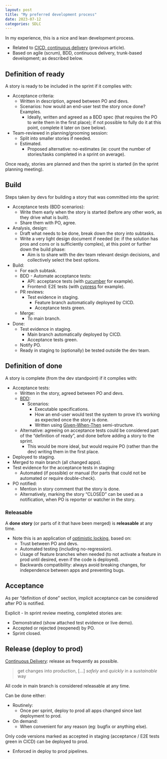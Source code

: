 ```yaml
---
layout: post
title: "My preferred development process"
date: 2023-07-12
categories: SDLC
---
```


In my experience, this is a nice and lean development process.

- Related to [CICD, continuous delivery](./2023-06-30-cicd.md) (previous article).
- Based on agile (scrum), BDD, continuous delivery, trunk-based development; as described below.

## Definition of ready

A story is ready to be included in the sprint if it complies with:

- Acceptance criteria:
  - Written in description, agreed between PO and devs.
  - Scenarios: how would an end-user test the story once done? Examples.
    - Ideally, written and agreed as a BDD spec (that requires the PO to write them in the first place); if not possible to fully do it at this point, complete it later on (see below).
- Team-reviewed in planning/grooming session:
  - Split into smaller stories if needed.
  - Estimated.
    - Proposed alternative: no-estimates (ie: count the number of stories/tasks completed in a sprint on average).

Once ready, stories are planned and then the sprint is started (in the sprint planning meeting).

## Build

Steps taken by devs for building a story that was committed into the sprint:

- Acceptance tests (BDD scenarios):
  - Write them early when the story is started (before any other work, as they drive what is built).
  - Share them with PO, agree.
- Analysis, design:
  - Draft what needs to be done, break down the story into subtasks.
  - Write a very light design document if needed (ie: if the solution has pros and cons or is sufficiently complex), at this point or further down the build phase:
    - Aim is to share with the dev team relevant design decisions, and collectively select the best options.
- Build:
  - For each subtask.
  - BDD - Automate acceptance tests:
    - API: acceptance tests (with [cucumber](https://cucumber.io/ "https://cucumber.io/") for example).
    - Frontend: E2E tests (with [cypress](https://www.cypress.io/ "https://www.cypress.io/") for example).
  - PR reviews:
    - Test evidence in staging.
      - Feature branch automatically deployed by CICD.
      - Acceptance tests green.
  - Merge:
    - To main branch.
- Done:
  - Test evidence in staging.
    - Main branch automatically deployed by CICD.
    - Acceptance tests green.
  - Notify PO.
  - Ready in staging to (optionally) be tested outside the dev team.

## Definition of done

A story is complete (from the dev standpoint) if it complies with:

- Acceptance tests:
  - Written in the story, agreed between PO and devs.
  - [BDD](https://en.wikipedia.org/wiki/Behavior-driven_development):
    - Scenarios:
      - Executable specifications.
      - How an end-user would test the system to prove it’s working as expected once the story is done.
      - Written using [Given-When-Then](https://en.wikipedia.org/wiki/Given-When-Then) semi-structure.
  - Alternative: agreeing on acceptance tests could be considered part of the “definition of ready”, and done before adding a story to the sprint.
    - This would be more ideal, but would require PO (rather than the dev) writing them in the first place.
- Deployed to staging.
- Merged to main branch (all changed apps).
- Test evidence for the acceptance tests in staging:
  - Automated (if possible) or manual (for parts that could not be automated or require double-check).
- PO notified:
  - Mention in story comment that the story is done.
  - Alternatively, marking the story “CLOSED” can be used as a notification, when PO is reporter or watcher in the story.

### Releasable

A **done story** (or parts of it that have been merged) is **releasable** at any time.

- Note this is an application of [optimistic locking](https://en.wikipedia.org/wiki/Optimistic_concurrency_control), based on:
  - Trust between PO and devs.
  - Automated testing (including no-regression).
  - Usage of feature branches when needed (to not activate a feature in prod until desired, even if the code is deployed).
  - Backwards compatibility: always avoid breaking changes, for independence between apps and preventing bugs.

## Acceptance

As per “definition of done” section, implicit acceptance can be considered after PO is notified.

Explicit - In sprint review meeting, completed stories are:

- Demonstrated (show attached test evidence or live demo).
- Accepted or rejected (reopened) by PO.
- Sprint closed.

## Release (deploy to prod)

[Continuous Delivery](https://continuousdelivery.com/): release as frequently as possible.

> get changes into production, \[…\] _safely_ and _quickly_ in a _sustainable_ way

All code in main branch is considered releasable at any time.

Can be done either:

- Routinely:
  - Once per sprint, deploy to prod all apps changed since last deployment to prod.
- On demand:
  - When convenient for any reason (eg: bugfix or anything else).

Only code versions marked as accepted in staging (acceptance / E2E tests green in CICD) can be deployed to prod.

- Enforced in deploy to prod pipelines.
